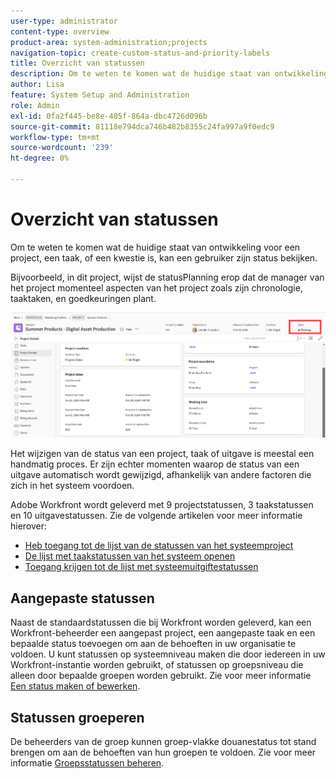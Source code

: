 ```yaml
---
user-type: administrator
content-type: overview
product-area: system-administration;projects
navigation-topic: create-custom-status-and-priority-labels
title: Overzicht van statussen
description: Om te weten te komen wat de huidige staat van ontwikkeling voor een project, een taak, of een kwestie is, kan een gebruiker zijn status bekijken.
author: Lisa
feature: System Setup and Administration
role: Admin
exl-id: 0fa2f445-be8e-405f-864a-dbc4726d096b
source-git-commit: 81118e794dca746b482b8355c24fa997a9f0edc9
workflow-type: tm+mt
source-wordcount: '239'
ht-degree: 0%

---
```


# Overzicht van statussen

<!-- Audited: 01/2024 -->

Om te weten te komen wat de huidige staat van ontwikkeling voor een project, een taak, of een kwestie is, kan een gebruiker zijn status bekijken.

Bijvoorbeeld, in dit project, wijst de statusPlanning erop dat de manager van het project momenteel aspecten van het project zoals zijn chronologie, taaktaken, en goedkeuringen plant.

![Voorbeeld van projectstatus](assets/statuses-overview.png)

Het wijzigen van de status van een project, taak of uitgave is meestal een handmatig proces. Er zijn echter momenten waarop de status van een uitgave automatisch wordt gewijzigd, afhankelijk van andere factoren die zich in het systeem voordoen.

Adobe Workfront wordt geleverd met 9 projectstatussen, 3 taakstatussen en 10 uitgavestatussen. Zie de volgende artikelen voor meer informatie hierover:

* [Heb toegang tot de lijst van de statussen van het systeemproject](../../../administration-and-setup/customize-workfront/creating-custom-status-and-priority-labels/project-statuses.md)
* [De lijst met taakstatussen van het systeem openen](../../../administration-and-setup/customize-workfront/creating-custom-status-and-priority-labels/task-statuses.md)
* [Toegang krijgen tot de lijst met systeemuitgiftestatussen](../../../administration-and-setup/customize-workfront/creating-custom-status-and-priority-labels/issue-statuses.md)

## Aangepaste statussen

Naast de standaardstatussen die bij Workfront worden geleverd, kan een Workfront-beheerder een aangepast project, een aangepaste taak en een bepaalde status toevoegen om aan de behoeften in uw organisatie te voldoen. U kunt statussen op systeemniveau maken die door iedereen in uw Workfront-instantie worden gebruikt, of statussen op groepsniveau die alleen door bepaalde groepen worden gebruikt. Zie voor meer informatie [Een status maken of bewerken](../../../administration-and-setup/customize-workfront/creating-custom-status-and-priority-labels/create-or-edit-a-status.md).

## Statussen groeperen

De beheerders van de groep kunnen groep-vlakke douanestatus tot stand brengen om aan de behoeften van hun groepen te voldoen. Zie voor meer informatie [Groepsstatussen beheren](../../../administration-and-setup/manage-groups/manage-group-statuses/manage-group-statuses.md).
